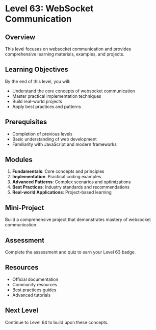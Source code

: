 # Level 63: WebSocket Communication

## Overview
This level focuses on websocket communication and provides comprehensive learning materials, examples, and projects.

## Learning Objectives
By the end of this level, you will:
- Understand the core concepts of websocket communication
- Master practical implementation techniques
- Build real-world projects
- Apply best practices and patterns

## Prerequisites
- Completion of previous levels
- Basic understanding of web development
- Familiarity with JavaScript and modern frameworks

## Modules
1. **Fundamentals**: Core concepts and principles
2. **Implementation**: Practical coding examples
3. **Advanced Patterns**: Complex scenarios and optimizations
4. **Best Practices**: Industry standards and recommendations
5. **Real-world Applications**: Project-based learning

## Mini-Project
Build a comprehensive project that demonstrates mastery of websocket communication.

## Assessment
Complete the assessment and quiz to earn your Level 63 badge.

## Resources
- Official documentation
- Community resources
- Best practices guides
- Advanced tutorials

## Next Level
Continue to Level 64 to build upon these concepts.
